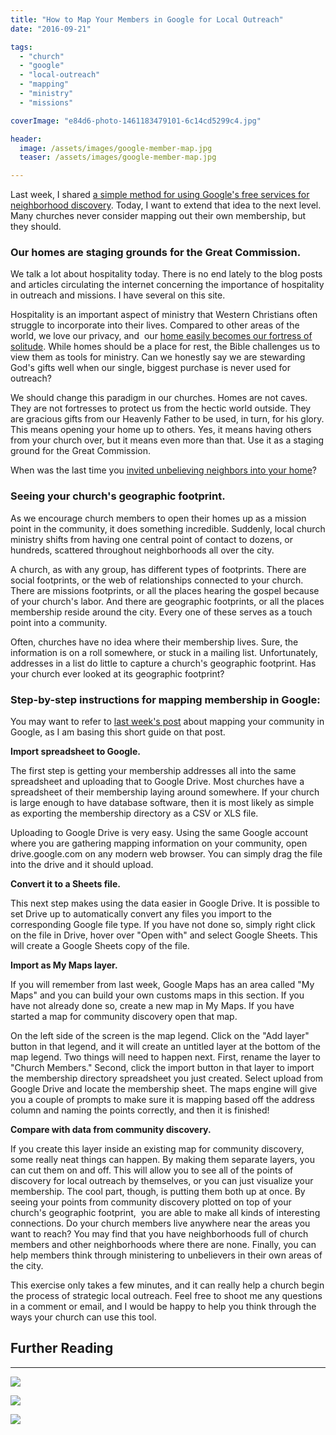 ```yaml
---
title: "How to Map Your Members in Google for Local Outreach"
date: "2016-09-21"

tags: 
  - "church"
  - "google"
  - "local-outreach"
  - "mapping"
  - "ministry"
  - "missions"

coverImage: "e84d6-photo-1461183479101-6c14cd5299c4.jpg"

header:
  image: /assets/images/google-member-map.jpg
  teaser: /assets/images/google-member-map.jpg

---
```


Last week, I shared [a simple method for using Google's free services for neighborhood discovery](http://blog.keelancook.com/2016/09/how-to-use-google-forms-sheets-maps-to-survey-your-community-for-free.html). Today, I want to extend that idea to the next level. Many churches never consider mapping out their own membership, but they should.

### **Our homes are staging grounds for the Great Commission.**

We talk a lot about hospitality today. There is no end lately to the blog posts and articles circulating the internet concerning the importance of hospitality in outreach and missions. I have several on this site.

Hospitality is an important aspect of ministry that Western Christians often struggle to incorporate into their lives. Compared to other areas of the world, we love our privacy, and  our [home easily becomes our fortress of solitude](http://blog.keelancook.com/2015/11/gospel-hospitality-the-sanctifying-effect-of-dinner-guests.html). While homes should be a place for rest, the Bible challenges us to view them as tools for ministry. Can we honestly say we are stewarding God's gifts well when our single, biggest purchase is never used for outreach?

We should change this paradigm in our churches. Homes are not caves. They are not fortresses to protect us from the hectic world outside. They are gracious gifts from our Heavenly Father to be used, in turn, for his glory. This means opening your home up to others. Yes, it means having others from your church over, but it means even more than that. Use it as a staging ground for the Great Commission.

When was the last time you [invited unbelieving neighbors into your home](http://blog.keelancook.com/2015/11/when-was-the-last-time-you-ate-with-an-unbeliever.html)?

### **Seeing your church's geographic footprint.**

As we encourage church members to open their homes up as a mission point in the community, it does something incredible. Suddenly, local church ministry shifts from having one central point of contact to dozens, or hundreds, scattered throughout neighborhoods all over the city.

A church, as with any group, has different types of footprints. There are social footprints, or the web of relationships connected to your church. There are missions footprints, or all the places hearing the gospel because of your church's labor. And there are geographic footprints, or all the places membership reside around the city. Every one of these serves as a touch point into a community.

Often, churches have no idea where their membership lives. Sure, the information is on a roll somewhere, or stuck in a mailing list. Unfortunately, addresses in a list do little to capture a church's geographic footprint. Has your church ever looked at its geographic footprint?

### **Step-by-step instructions for mapping membership in Google:**

You may want to refer to [last week's post](http://blog.keelancook.com/2016/09/how-to-use-google-forms-sheets-maps-to-survey-your-community-for-free.html) about mapping your community in Google, as I am basing this short guide on that post.

**Import spreadsheet to Google.**

The first step is getting your membership addresses all into the same spreadsheet and uploading that to Google Drive. Most churches have a spreadsheet of their membership laying around somewhere. If your church is large enough to have database software, then it is most likely as simple as exporting the membership directory as a CSV or XLS file.

Uploading to Google Drive is very easy. Using the same Google account where you are gathering mapping information on your community, open drive.google.com on any modern web browser. You can simply drag the file into the drive and it should upload.

**Convert it to a Sheets file.**

This next step makes using the data easier in Google Drive. It is possible to set Drive up to automatically convert any files you import to the corresponding Google file type. If you have not done so, simply right click on the file in Drive, hover over "Open with" and select Google Sheets. This will create a Google Sheets copy of the file.

**Import as My Maps layer.**

If you will remember from last week, Google Maps has an area called "My Maps" and you can build your own customs maps in this section. If you have not already done so, create a new map in My Maps. If you have started a map for community discovery open that map.

On the left side of the screen is the map legend. Click on the "Add layer" button in that legend, and it will create an untitled layer at the bottom of the map legend. Two things will need to happen next. First, rename the layer to "Church Members." Second, click the import button in that layer to import the membership directory spreadsheet you just created. Select upload from Google Drive and locate the membership sheet. The maps engine will give you a couple of prompts to make sure it is mapping based off the address column and naming the points correctly, and then it is finished!

**Compare with data from community discovery.**

If you create this layer inside an existing map for community discovery, some really neat things can happen. By making them separate layers, you can cut them on and off. This will allow you to see all of the points of discovery for local outreach by themselves, or you can just visualize your membership. The cool part, though, is putting them both up at once. By seeing your points from community discovery plotted on top of your church's geographic footprint,  you are able to make all kinds of interesting connections. Do your church members live anywhere near the areas you want to reach? You may find that you have neighborhoods full of church members and other neighborhoods where there are none. Finally, you can help members think through ministering to unbelievers in their own areas of the city.

This exercise only takes a few minutes, and it can really help a church begin the process of strategic local outreach. Feel free to shoot me any questions in a comment or email, and I would be happy to help you think through the ways your church can use this tool.

## Further Reading

* * *

<a href="https://www.amazon.com/Tradecraft-Church-Mission-Caleb-Crider/dp/0996184759?dchild=1&keywords=tradecraft&qid=1614976807&sr=8-1&linkCode=li2&tag=keelancook-20&linkId=6b2b46ad57b9ed1325d876029b070001&language=en_US&ref_=as_li_ss_il" target="_blank"><img border="0" src="//ws-na.amazon-adsystem.com/widgets/q?_encoding=UTF8&ASIN=0996184759&Format=_SL160_&ID=AsinImage&MarketPlace=US&ServiceVersion=20070822&WS=1&tag=keelancook-20&language=en_US" ></a><img src="https://ir-na.amazon-adsystem.com/e/ir?t=keelancook-20&language=en_US&l=li2&o=1&a=0996184759" width="1" height="1" border="0" alt="" style="border:none !important; margin:0px !important;" />

<a href="https://www.amazon.com/Trellis-Vine-Ministry-Mind-Shift-Everything/dp/1921441585?crid=1R45WPLVLPMXZ&dchild=1&keywords=trellis+and+the+vine&qid=1614976888&sprefix=trellis+and+the+vine%2Caps%2C203&sr=8-1&linkCode=li2&tag=keelancook-20&linkId=d360415200d75d22b0527420af09e43d&language=en_US&ref_=as_li_ss_il" target="_blank"><img border="0" src="//ws-na.amazon-adsystem.com/widgets/q?_encoding=UTF8&ASIN=1921441585&Format=_SL160_&ID=AsinImage&MarketPlace=US&ServiceVersion=20070822&WS=1&tag=keelancook-20&language=en_US" ></a><img src="https://ir-na.amazon-adsystem.com/e/ir?t=keelancook-20&language=en_US&l=li2&o=1&a=1921441585" width="1" height="1" border="0" alt="" style="border:none !important; margin:0px !important;" />

<a href="https://www.amazon.com/Healthy-Church-Member-Thabiti-Anyabwile-ebook/dp/B001CDUQFI?crid=1JK5GVY4VZB1S&dchild=1&keywords=what+is+a+healthy+church+member&qid=1614977017&sprefix=what+is+a+health%2Caps%2C227&sr=8-1&linkCode=li2&tag=keelancook-20&linkId=0f8d3e506f67aad4fe01c94dd1ac2283&language=en_US&ref_=as_li_ss_il" target="_blank"><img border="0" src="//ws-na.amazon-adsystem.com/widgets/q?_encoding=UTF8&ASIN=B001CDUQFI&Format=_SL160_&ID=AsinImage&MarketPlace=US&ServiceVersion=20070822&WS=1&tag=keelancook-20&language=en_US" ></a><img src="https://ir-na.amazon-adsystem.com/e/ir?t=keelancook-20&language=en_US&l=li2&o=1&a=B001CDUQFI" width="1" height="1" border="0" alt="" style="border:none !important; margin:0px !important;" />